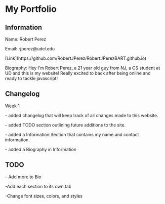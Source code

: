 <html>
<head>
  <h1>My Portfolio</h1>
</head>
<body>
<section>
  <h2>Information</h2>
  <p>Name: Robert Perez</p>
  <p>Email: rjperez@udel.edu</p>
  <p>[Link](https://github.com/RobertJPerez/RobertJPerezBART.github.io)
  </p>
  <p>Biography: Hey I'm Robert Perez, a 21 year old guy from NJ, a CS student at UD and this is my website! Really excited to back after being online and ready to tackle javascript!</p> 
</section>

 <section>
  <h2>Changelog</h2>
  <p>Week 1</p>
  <p>- added changelog that will keep track of all changes made to this website.</p>
  <p>- added TODO section outlining future additions to the site.</p> 
  <p>- added a Information Section that contains my name and contact information.</p>
  <p>- added a Biography in Information 
</section>

<section>
   <h2>TODO</h2>
   <p>- Add more to Bio</p>
  <p>-Add each section to its own tab</p>
  <p>-Change font sizes, colors, and styles</p>
</section>
  </body>
 </html>



